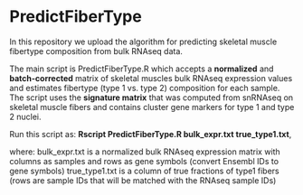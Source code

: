 # PredictFiberType
In this repository we upload the algorithm for predicting skeletal muscle fibertype composition from bulk RNAseq data.

The main script is PredictFiberType.R which accepts a **normalized** and **batch-corrected** matrix of skeletal muscles bulk RNAseq expression values and estimates fibertype (type 1 vs. type 2) composition for each sample. The script uses the **signature matrix** that was computed from snRNAseq on skeletal muscle fibers and contains cluster gene markers for type 1 and type 2 nuclei.

Run this script as: **Rscript PredictFiberType.R bulk_expr.txt true_type1.txt**,

where:
bulk_expr.txt is a normalized bulk RNAseq expression matrix with columns as samples and rows as gene symbols (convert Ensembl IDs to gene symbols)
true_type1.txt is a column of true fractions of type1 fibers (rows are sample IDs that will be matched with the RNAseq sample IDs)
